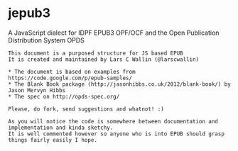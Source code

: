 jepub3
======

A JavaScript dialect for IDPF EPUB3 OPF/OCF and the Open Publication Distribution System OPDS 

	This document is a purposed structure for JS based EPUB
	It is created and maintained by Lars C Wallin (@larscwallin)

	* The document is based on examples from https://code.google.com/p/epub-samples/ 
	* The Blank Book package (http://jasonhibbs.co.uk/2012/blank-book/) by Jason Mervyn Hibbs 
	* The spec on http://opds-spec.org/
	
	Please, do fork, send suggestions and whatnot! :)

	As you will notice the code is somewhere between documentation and implementation and kinda sketchy.  
	It is well commented however so anyone who is into EPUB should grasp things fairly easily I hope.
